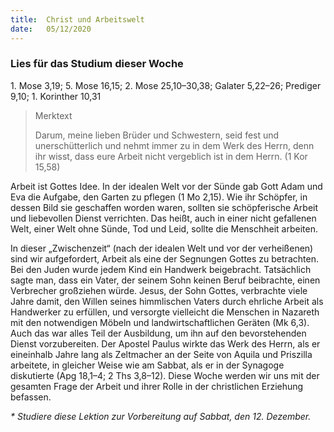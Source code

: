 ```yaml
---
title:  Christ und Arbeitswelt
date:   05/12/2020
---
```


### Lies für das Studium dieser Woche
1\. Mose 3,19; 5\. Mose 16,15; 2\. Mose 25,10–30,38; Galater 5,22–26; Prediger 9,10; 1\. Korinther 10,31

> <p>Merktext</p>
> Darum, meine lieben Brüder und Schwestern, seid fest und unerschütterlich und nehmt immer zu in dem Werk des Herrn, denn ihr wisst, dass eure Arbeit nicht vergeblich ist in dem Herrn. (1 Kor 15,58)

Arbeit ist Gottes Idee. In der idealen Welt vor der Sünde gab Gott Adam und Eva die Aufgabe, den Garten zu pflegen (1 Mo 2,15). Wie ihr Schöpfer, in dessen Bild sie geschaffen worden waren, sollten sie schöpferische Arbeit und liebevollen Dienst verrichten. Das heißt, auch in einer nicht gefallenen Welt, einer Welt ohne Sünde, Tod und Leid, sollte die Menschheit arbeiten.

In dieser „Zwischenzeit“ (nach der idealen Welt und vor der verheißenen) sind wir aufgefordert, Arbeit als eine der Segnungen Gottes zu betrachten. Bei den Juden wurde jedem Kind ein Handwerk beigebracht. Tatsächlich sagte man, dass ein Vater, der seinem Sohn keinen Beruf beibrachte, einen Verbrecher großziehen würde. Jesus, der Sohn Gottes, verbrachte viele Jahre damit, den Willen seines himmlischen Vaters durch ehrliche Arbeit als Handwerker zu erfüllen, und versorgte vielleicht die Menschen in Nazareth mit den notwendigen Möbeln und landwirtschaftlichen Geräten (Mk 6,3). Auch das war alles Teil der Ausbildung, um ihn auf den bevorstehenden Dienst vorzubereiten. Der Apostel Paulus wirkte das Werk des Herrn, als er eineinhalb Jahre lang als Zeltmacher an der Seite von Aquila und Priszilla arbeitete, in gleicher Weise wie am Sabbat, als er in der Synagoge diskutierte  (Apg 18,1–4; 2 Ths 3,8–12). Diese Woche werden wir uns mit der gesamten Frage der Arbeit und ihrer Rolle in der christlichen Erziehung befassen.

_* Studiere diese Lektion zur Vorbereitung auf Sabbat, den 12. Dezember._